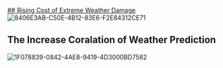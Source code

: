 [## Rising Cost of Extreme Weather Damage](https://www.google.com/url?sa=i&url=https%3A%2F%2Fwww.quora.com%2FHow-much-has-weather-forecasting-improved-in-the-last-10-years&psig=AOvVaw3WJBH8TyLFi0EqNvs8DA2a&ust=1698436775479000&source=images&cd=vfe&opi=89978449&ved=0CBIQjhxqFwoTCOCesZ7AlIIDFQAAAAAdAAAAABAs)
![8406E3AB-C50E-4B12-83E6-F2E84312CE71](https://github.com/Carlbronge/IonDetect-Innovations/assets/143009718/d48383af-5cb8-426e-b255-8381629ecfc0)

## The Increase Coralation of Weather Prediction
![1F078839-0842-4AE8-9419-4D3000BD7582](https://github.com/Carlbronge/IonDetect-Innovations/assets/143009718/3f7223ce-b850-43b0-b122-8bf169726d58)
